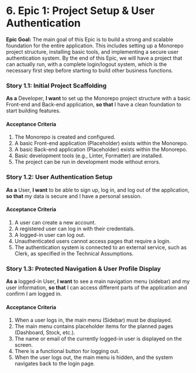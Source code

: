 # 6. Epic 1: Project Setup & User Authentication

**Epic Goal:** The main goal of this Epic is to build a strong and scalable foundation for the entire application. This includes setting up a Monorepo project structure, installing basic tools, and implementing a secure user authentication system. By the end of this Epic, we will have a project that can actually run, with a complete login/logout system, which is the necessary first step before starting to build other business functions.

### Story 1.1: Initial Project Scaffolding

**As a** Developer,
**I want** to set up the Monorepo project structure with a basic Front-end and Back-end application,
**so that** I have a clean foundation to start building features.

#### Acceptance Criteria

1.  The Monorepo is created and configured.
2.  A basic Front-end application (Placeholder) exists within the Monorepo.
3.  A basic Back-end application (Placeholder) exists within the Monorepo.
4.  Basic development tools (e.g., Linter, Formatter) are installed.
5.  The project can be run in development mode without errors.

### Story 1.2: User Authentication Setup

**As a** User,
**I want** to be able to sign up, log in, and log out of the application,
**so that** my data is secure and I have a personal session.

#### Acceptance Criteria

1.  A user can create a new account.
2.  A registered user can log in with their credentials.
3.  A logged-in user can log out.
4.  Unauthenticated users cannot access pages that require a login.
5.  The authentication system is connected to an external service, such as Clerk, as specified in the Technical Assumptions.

### Story 1.3: Protected Navigation & User Profile Display

**As a** logged-in User,
**I want** to see a main navigation menu (sidebar) and my user information,
**so that** I can access different parts of the application and confirm I am logged in.

#### Acceptance Criteria

1.  When a user logs in, the main menu (Sidebar) must be displayed.
2.  The main menu contains placeholder items for the planned pages (Dashboard, Stock, etc.).
3.  The name or email of the currently logged-in user is displayed on the screen.
4.  There is a functional button for logging out.
5.  When the user logs out, the main menu is hidden, and the system navigates back to the login page.
